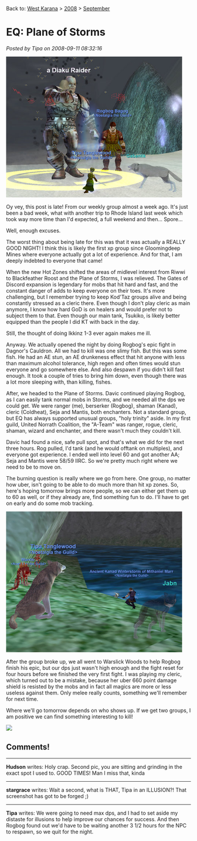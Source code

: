 Back to: [West Karana](/posts/westkarana.md) > [2008](/posts/2008/westkarana.md) > [September](./westkarana.md)
# EQ: Plane of Storms

*Posted by Tipa on 2008-09-11 08:32:16*

![](../../../uploads/2008/09/eqgame-2008-09-05-20-38-19-75.jpg "eqgame-2008-09-05-20-38-19-75")

Oy vey, this post is late! From our weekly group almost a week ago. It's just been a bad week, what with another trip to Rhode Island last week which took way more time than I'd expected, a full weekend and then... Spore...

Well, enough excuses.

The worst thing about being late for this was that it was actually a REALLY GOOD NIGHT! I think this is likely the first xp group since Gloomingdeep Mines where everyone actually got a lot of experience. And for that, I am deeply indebted to everyone that came!

When the new Hot Zones shifted the areas of midlevel interest from Riwwi to Blackfeather Roost and the Plane of Storms, I was relieved. The Gates of Discord expansion is legendary for mobs that hit hard and fast, and the constant danger of adds to keep everyone on their toes. It's more challenging, but I remember trying to keep Kod'Taz groups alive and being constantly stressed as a cleric there. Even though I don't play cleric as main anymore, I know how hard GoD is on healers and would prefer not to subject them to that. Even though our main tank, Tsukiko, is likely better equipped than the people I did KT with back in the day.

Still, the thought of doing Ikkinz 1-3 ever again makes me ill.

Anyway. We actually opened the night by doing Rogbog's epic fight in Dagnor's Cauldron. All we had to kill was one slimy fish. But this was some fish. He had an AE stun, an AE drunkeness effect that hit anyone with less than maximum alcohol tolerance, high regen and often times would stun everyone and go somewhere else. And also despawn if you didn't kill fast enough. It took a couple of tries to bring him down, even though there was a lot more sleeping with, than killing, fishes.

After, we headed to the Plane of Storms. Davic continued playing Rogbog, as I can easily tank normal mobs in Storms, and we needed all the dps we could get. We were ranger (me), berserker (Rogbog), shaman (Kanad), cleric (Coldheat), Seja and Mantis, both enchanters. Not a standard group, but EQ has always supported unusual groups, "holy trinity" aside. In my first guild, United Norrath Coalition, the "A-Team" was ranger, rogue, cleric, shaman, wizard and enchanter, and there wasn't much they couldn't kill.

Davic had found a nice, safe pull spot, and that's what we did for the next three hours. Rog pulled, I'd tank (and he would offtank on multiples), and everyone got experience. I ended well into level 60 and got another AA; Seja and Mantis were 58/59 IIRC. So we're pretty much right where we need to be to move on.

The burning question is really where we go from here. One group, no matter how uber, isn't going to be able to do much more than hit xp zones. So, here's hoping tomorrow brings more people, so we can either get them up to 60 as well, or if they already are, find something fun to do. I'll have to get on early and do some mob tracking.

![](../../../uploads/2008/09/eqgame-2008-09-06-00-19-36-30.jpg "eqgame-2008-09-06-00-19-36-30")

After the group broke up, we all went to Warslick Woods to help Rogbog finish his epic, but our dps just wasn't high enough and the fight reset for four hours before we finished the very first fight. I was playing my cleric, which turned out to be a mistake, because her uber 660 point damage shield is resisted by the mobs and in fact all magics are more or less useless against them. Only melee really counts, something we'll remember for next time.

Where we'll go tomorrow depends on who shows up. If we get two groups, I am positive we can find something interesting to kill!

![](http://chasingdings.com/sig/out.png)

## Comments!

---

**Hudson** writes: Holy crap. Second pic, you are sitting and grinding in the exact spot I used to. GOOD TIMES! Man I miss that, kinda

---

**stargrace** writes: Wait a second, what is THAT, Tipa in an ILLUSION?! That screenshot has got to be forged ;)

---

**Tipa** writes: We were going to need max dps, and I had to set aside my distaste for illusions to help improve our chances for success. And then Rogbog found out we'd have to be waiting another 3 1/2 hours for the NPC to respawn, so we quit for the night.

